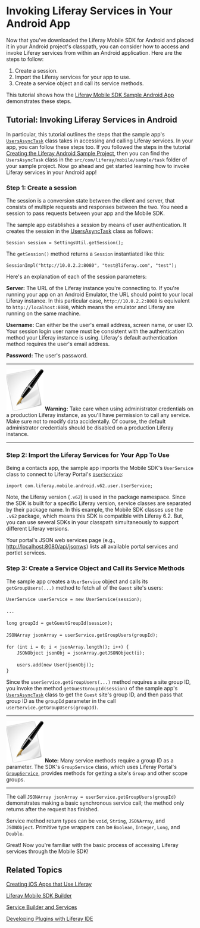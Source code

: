 # Invoking Liferay Services in Your Android App [](id=invoking-liferay-services-in-your-android-app)

Now that you've downloaded the Liferay Mobile SDK for Android and placed it in
your Android project's classpath, you can consider how to access and invoke
Liferay services from within an Android application. Here are the steps to
follow: 

1. Create a session.
2. Import the Liferay services for your app to use.
3. Create a service object and call its service methods.

This tutorial shows how the
[Liferay Mobile SDK Sample Android App](https://github.com/brunofarache/liferay-android-sdk-sample)
demonstrates these steps.

## Tutorial: Invoking Liferay Services in Android

In particular, this tutorial outlines the steps that the sample app's
[`UsersAsyncTask`](https://github.com/brunofarache/liferay-android-sdk-sample/blob/master/src/com/liferay/mobile/sample/task/UsersAsyncTask.java)
class takes in accessing and calling Liferay services. In your app, 
you can follow these steps too. If you followed the steps in the tutorial 
[Creating the Liferay Android Sample Project](/develop/tutorials/-/knowledge_base/creating-liferay-android-sample-project), 
then you can find the `UsersAsyncTask` class in the 
`src/com/liferay/mobile/sample/task` folder of your sample project. Now go ahead 
and get started learning how to invoke Liferay services in your Android app!

### Step 1: Create a session 

The session is a conversion state between the client and server, that consists 
of multiple requests and responses between the two. You need a session to pass 
requests between your app and the Mobile SDK. 

The sample app establishes a session by means of user authentication. It creates
the session in the
[UsersAsyncTask](https://github.com/brunofarache/liferay-android-sdk-sample/blob/master/src/com/liferay/mobile/sample/task/UsersAsyncTask.java)
class as follows:

	Session session = SettingsUtil.getSession();
 
The `getSession()` method returns a `Session` instantiated like this: 

	SessionImpl("http://10.0.2.2:8080", "test@liferay.com", "test");

Here's an explanation of each of the session parameters:

**Server:** The URL of the Liferay instance you're connecting to. If you're
running your app on an Android Emulator, the URL should point to your local
Liferay instance. In this particular case, `http://10.0.2.2:8080` is equivalent
to `http://localhost:8080`, which means the emulator and Liferay are running on
the same machine.

**Username:** Can either be the user's email address, screen name, or user ID.
Your session login user name must be consistent with the authentication method
your Liferay instance is using. Liferay's default authentication method requires
the user's email address.

**Password:** The user's password.

---

![Note](../../images/tip-pen-paper.png) **Warning:** Take care when using 
administrator credentials on a production Liferay instance, as you'll have
permission to call any service. Make sure not to modify data accidentally. Of
course, the default administrator credentials should be disabled on a production
Liferay instance. 

---

### Step 2: Import the Liferay Services for Your App To Use 

Being a contacts app, the sample app imports the Mobile SDK's `UserService`
class to connect to Liferay Portal's
[`UserService`](http://docs.liferay.com/portal/6.2/javadocs/com/liferay/portal/service/UserService.html):

	import com.liferay.mobile.android.v62.user.UserService; 

Note, the Liferay version (`.v62`) is used in the package namespace. Since the
SDK is built for a specific Liferay version, service classes are separated by
their package name. In this example, the Mobile SDK classes use the `.v62`
package, which means this SDK is compatible with Liferay 6.2. But, you can use
several SDKs in your classpath simultaneously to support different Liferay
versions. 

Your portal's JSON web services page (e.g.,
[http://localhost:8080/api/jsonws](http://localhost:8080/api/jsonws))
lists all available portal services and portlet services. 

### Step 3: Create a Service Object and Call its Service Methods 

The sample app creates a `UserService` object and calls its
`getGroupUsers(...)` method to fetch all of the `Guest` site's users:

	UserService userService = new UserService(session);

	...

	long groupId = getGuestGroupId(session);

	JSONArray jsonArray = userService.getGroupUsers(groupId);

	for (int i = 0; i < jsonArray.length(); i++) {
		JSONObject jsonObj = jsonArray.getJSONObject(i);

		users.add(new User(jsonObj));
	}

Since the `userService.getGroupUsers(...)` method requires a site group ID, you
invoke the method `getGuestGroupId(session)` of the sample app's
[`UsersAsyncTask`](https://github.com/brunofarache/liferay-android-sdk-sample/blob/master/src/com/liferay/mobile/sample/task/UsersAsyncTask.java)
class to get the `Guest` site's group ID, and then pass that group ID as
the `groupId` parameter in the call `userService.getGroupUsers(groupId)`. 

---

![Note](../../images/tip-pen-paper.png) **Note:** Many service methods
require a group ID as a parameter. The SDK's `GroupService` class, which uses
Liferay Portal's
[`GroupService`](http://docs.liferay.com/portal/6.2/javadocs/com/liferay/portal/service/GroupService.html),
provides methods for getting a site's `Group` and other scope groups. 

---

The call `JSONArray jsonArray = userService.getGroupUsers(groupId)`
demonstrates making a basic synchronous service call; the method only
returns after the request has finished. 

Service method return types can be `void`, `String`, `JSONArray`, and
`JSONObject`. Primitive type wrappers can be `Boolean`, `Integer`, `Long`,
and `Double`. 

Great! Now you're familiar with the basic process of accessing Liferay services 
through the Mobile SDK! 

## Related Topics

[Creating iOS Apps that Use Liferay](/develop/tutorials/-/knowledge_base/creating-ios-apps-that-use-liferay)

[Liferay Mobile SDK Builder](/develop/tutorials/-/knowledge_base/liferay-mobile-sdk-builder)

[Service Builder and Services](/develop/tutorials/-/knowledge_base/service-builder)

[Developing Plugins with Liferay IDE](/develop/tutorials/-/knowledge_base/liferay-ide)
